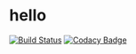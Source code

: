 # hello
[![Build Status](https://travis-ci.org/tpruthvi/hello.svg?branch=master)](https://travis-ci.org/tpruthvi/hello)
[![Codacy Badge](https://api.codacy.com/project/badge/Grade/971714cafb5242fcadb20996f0a33424)](https://www.codacy.com/app/tpruthvi/hello?utm_source=github.com&amp;utm_medium=referral&amp;utm_content=tpruthvi/hello&amp;utm_campaign=Badge_Grade)
